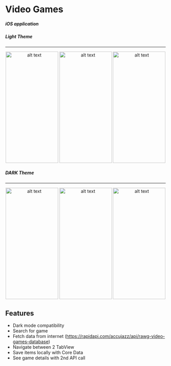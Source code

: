 # Video Games

##### iOS application

#####  Light Theme
---

<p align="center">
  <img src="https://github.com/ahmetcemalsahin/Video-Games/blob/main/ss/lightHome.png" alt="alt text" width="165" height="350">
  <img src="https://github.com/ahmetcemalsahin/Video-Games/blob/main/ss/lightFav.png" alt="alt text" width="165" height="350">
  <img src="https://github.com/ahmetcemalsahin/Video-Games/blob/main/ss/lightDetail.png" alt="alt text" width="165" height="350">
</p>


#####  DARK Theme
---

<p align="center">
  <img src="https://github.com/ahmetcemalsahin/Video-Games/blob/main/ss/farkHome.png" alt="alt text" width="165" height="350">
  <img src="https://github.com/ahmetcemalsahin/Video-Games/blob/main/ss/darkFav.png" alt="alt text" width="165" height="350">
  <img src="https://github.com/ahmetcemalsahin/Video-Games/blob/main/ss/darkDetail.png" alt="alt text" width="165" height="350">
</p>


## Features
- Dark mode compatibility
- Search for game
- Fetch data from internet (https://rapidapi.com/accujazz/api/rawg-video-games-database)
- Navigate between 2 TabView
- Save items locally with Core Data
- See game details with 2nd API call
